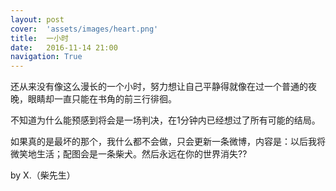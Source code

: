 ```yaml
---
layout: post
cover:  'assets/images/heart.png'
title:  一小时 
date:   2016-11-14 21:00
navigation: True
---
```


还从来没有像这么漫长的一个小时，努力想让自己平静得就像在过一个普通的夜晚，眼睛却一直只能在书角的前三行徘徊。

不知道为什么能预感到将会是一场判决，在1分钟内已经想过了所有可能的结局。

如果真的是最坏的那个，我什么都不会做，只会更新一条微博，内容是：以后我将微笑地生活；配图会是一条柴犬。然后永远在你的世界消失??

by X.（柴先生）
